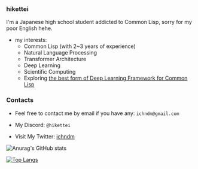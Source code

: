 ### hikettei

I'm a Japanese high school student addicted to Common Lisp, sorry for my poor English hehe.

- my interests:
    - Common Lisp (with 2~3 years of experience)
    - Natural Language Processing
    - Transformer Architecture
    - Deep Learning
    - Scientific Computing
    - Exploring [the best form of Deep Learning Framework for Common Lisp](https://github.com/hikettei/cl-waffe2)

### Contacts

- Feel free to contact me by email if you have any: `ichndm@gmail.com`

- My Discord: `@hikettei`

- Visit My Twitter: [ichndm](https://twitter.com/ichndm)

![Anurag's GitHub stats](https://github-readme-stats.vercel.app/api?username=hikettei&show_icons=true&theme=graywhite&count_private=true)

[![Top Langs](https://github-readme-stats.vercel.app/api/top-langs/?username=hikettei)](https://github.com/anuraghazra/github-readme-stats)

